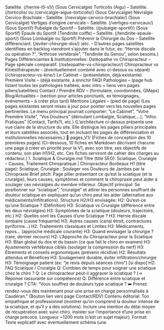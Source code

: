 Satellite. (/hernie-l5-s1/) (Sous Cervicalgie) Torticolis (Aigu) – Satellite. (/torticolis/ ou /cervicalgie-aigue-torticolis/) (Sous Cervicalgie) Névralgie Cervico-Brachiale – Satellite. (/nevralgie-cervico-brachiale/) (Sous Cervicalgie) Vertiges d’origine cervicale – Satellite. (/vertiges-cervicaux/) (Sous Sportif) Pubalgie du Sportif – Satellite. (/pubalgie-sportif/) (Sous Sportif) Épaule du Sportif (Tendinite coiffe) – Satellite. (/tendinite-epaule-sport/) (Sous Lombalgie ou Sportif) Prévenir la Chirurgie du Dos – Satellite différenciant. (/eviter-chirurgie-dos/) (etc. – D’autres pages satellites identifiées en backlog viendront s’ajouter dans le futur, ex: “Hernie discale ou opération ?”, “Arthrose vertébrale”, “Tendinite du Genou”, selon besoins.) Pages Différenciantes & Institutionnelles: Ostéopathe vs Chiropracteur – Page spéciale comparatif. (/osteopathe-vs-chiropracteur/) Chiropracteur vs Kinésithérapeute – (éventuellement combiné avec ci-dessus ou séparé) (/chiropracteur-vs-kine/) Le Cabinet – (présentation, déjà existante) Première Visite – (déjà existante, à enrichir FAQ) Pathologies – (page hub listant toutes les pathologies traitées, avec intro + liens vers pages piliers/satellites) Contact / Prendre RDV – (formulaire, coordonnées, GMaps) Blog/Actualités – (section pour articles ponctuels, ex témoignages, événements – à créer plus tard) Mentions Légales – (pied de page) (Les pages existantes seront mises à jour pour pointer vers les nouvelles pages pertinentes. Le menu principal pourrait comporter: “Le Cabinet”, “Votre Première Visite”, “Vos Douleurs” (déroulant Lombalgie, Sciatique,…), “Infos Pratiques” (Contact, Tarifs?), etc.) (L’architecture ci-dessus présente une vue claire de la structure du site. Elle distingue les pages piliers principales et leurs satellites associés, tout en incluant les pages de différenciation et institutionnelles nécessaires.) 📄 pages_V1/ (Fiches de conception des 10 premières pages) (Ci-dessous, 10 fiches en Markdown décrivant chacune une page à créer en priorité pour la V1, avec son titre, ses objectifs de contenu, son plan H1/H2, etc. Ces fiches serviront de cahier des charges au rédacteur.) 1. Sciatique & Cruralgie.md Titre (title SEO): Sciatique, Cruralgie – Causes, Traitement Chiropratique | Chiropracteur Bordeaux H1 (titre page): Sciatique, Cruralgie : Soulager vos Douleurs de Jambes par la Chiropraxie Brief pitch: Page pilier présentant ce qu’est la sciatique (et la cruralgie), leurs causes, symptômes et comment la chiropraxie peut aider à soulager ces névralgies du membre inférieur. Objectif principal: Se positionner sur “sciatique”, “cruralgie” et attirer les personnes souffrant de douleur sciatique en expliquant qu’un chiro peut les aider (alternative aux médicaments/infiltrations). Structure H2/H3 envisagée: H2: Qu’est-ce qu’une Sciatique ? (Définition) H3: Sciatique vs Cruralgie (différence entre les deux névralgies) H3: Symptômes de la sciatique (douleurs, trajectoire, etc.) H2: Quelles sont les Causes d’une Sciatique ? H3: Hernie discale lombaire (cause fréquente) H3: Autres causes (canal étroit, contractures pyriforme…) H2: Traitements classiques et Limites H3: Médicaments, repos… (approche médicale courante) H3: Quand envisager la chirurgie ? (rare, dernier recours) H2: L’Approche du Chiropracteur pour la Sciatique H3: Bilan global du dos et du bassin (ce que fait le chiro en examen) H3: Ajustements vertébraux ciblés (soulager la compression du nerf) H3: Étirements et conseils ergonomiques (prévenir récidive) H2: Résultats attendus et Bénéfices H3: Soulagement durable, éviter infiltration/chirurgie H3: Témoignage patient (ex: “je revis depuis séances chiro”) [si dispo] H2: FAQ Sciatique / Cruralgie Q: Combien de temps pour soigner une sciatique chez le chiro ? Q: Le chiropracteur peut-il aggraver la sciatique ? (-> Réponse rassurante sur compétence) Q: Différence entre sciatique et cruralgie ? CTA: “Vous souffrez de douleurs type sciatique ? ➡️ Prenez rendez-vous dès maintenant pour une prise en charge personnalisée à Caudéran.” (Bouton lien vers page Contact/RDV) Contenu éditorial: Ton empathique et professionnel (montrer qu’on comprend la douleur intense de la sciatique, et qu’il y a des solutions). Inclure une mention du délai moyen de récupération avec suivi chiro, insister sur l’importance d’une prise en charge précoce. Longueur ~1200 mots (c’est un sujet majeur). Format: Texte explicatif avec éventuellement schéma (une